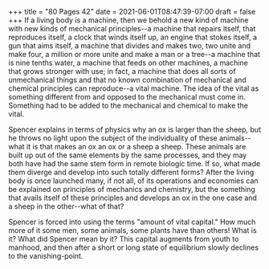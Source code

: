 +++
title = "80 Pages 42"
date = 2021-06-01T08:47:39-07:00
draft = false
+++
If a living body is a machine, then we behold a new kind of machine with new kinds of mechanical principles--a machine that repairs itself, that reproduces itself, a clock that winds itself up, an engine that stokes itself, a gun that aims itself, a machine that divides and makes two, two unite and make four, a million or more unite and make a man or a tree--a machine that is nine tenths water, a machine that feeds on other machines, a machine that grows stronger with use; in fact, a machine that does all sorts of unmechanical things and that no known combination of mechanical and chemical principles can reproduce--a vital machine. The idea of the vital as something different from and opposed to the mechanical must come in. Something had to be added to the mechanical and chemical to make the vital.

Spencer explains in terms of physics why an ox is larger than the sheep, but he throws no light upon the subject of the individuality of these animals--what it is that makes an ox an ox or a sheep a sheep. These animals are built up out of the same elements by the same processes, and they may both have had the same stem form in remote biologic time. If so, what made them diverge and develop into such totally different forms? After the living body is once launched many, if not all, of its operations and economies can be explained on principles of mechanics and chemistry, but the something that avails itself of these principles and develops an ox in the one case and a sheep in the other--what of that?

Spencer is forced into using the terms "amount of vital capital." How much more of it some men, some animals, some plants have than others! What is it? What did Spencer mean by it? This capital augments from youth to manhood, and then after a short or long state of equilibrium slowly declines to the vanishing-point.
